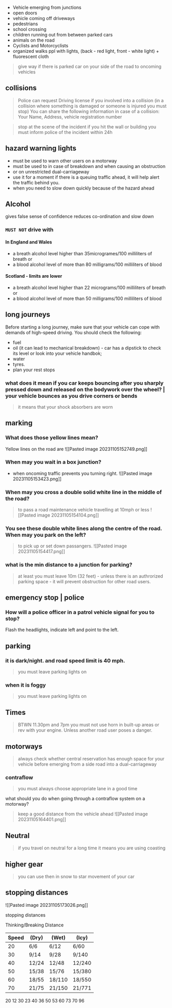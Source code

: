 - Vehicle emerging from junctions
- open doors
- vehicle coming off driveways
- pedestrians
- school crossing
- children running out from between parked cars
- animals on the road
- Cyclists and Motorcyclists
- organized walks ppl with lights, (back - red light, front - white light) + fluorescent cloth

> give way if there is parked car on your side of the road to oncoming vehicles

## collisions

> Police can request Driving license if  you involved into a collision (in a collision where something is damaged or someone is injured you must stop)
> You can share the following information in case of a collision: Your Name, Address, vehicle registration number

> stop at the scene of the incident
> if you hit the wall or building you must inform police of the incident within 24h


## hazard warning lights

- must be used to warn other users on a motorway
- must be used to in case of breakdown and when causing an obstruction
- or on unrestricted dual-carriageway
- use it for a moment if there is a queuing traffic ahead, it will help alert the traffic behind you.
- when you need to slow down quickly because of the hazard ahead
## Alcohol
gives false sense of confidence
reduces co-ordination and slow down
### `MUST NOT` drive with
#### In England and Wales
- a breath alcohol level higher than 35microgrames/100 milliliters of breath or 
- a blood alcohol level of more than 80 milligrams/100 milliliters of blood

#### Scotland - limits are lower

- a breath alcohol level higher than 22 micrograms/100 milliliters of breath or 
- a blood alcohol level of more than 50 milligrams/100 milliliters of blood

## long journeys

Before starting a long journey, make sure that your vehicle can cope with demands of high-speed driving. You should check the following:
- fuel
- oil (it can lead to mechanical breakdown) - car has a dipstick to check its level or look into your vehicle handbok;
- water
- tyres.
- plan your rest stops

### what does it mean if you car keeps bouncing after you sharply pressed down and released on the bodywork over the wheel? | your vehicle bounces as you drive corners or bends

> it means that your shock absorbers are worn

## marking

### What does those yellow lines mean?
Yellow lines on the road are 
![[Pasted image 20231105152749.png]]

### When may you wait in a box junction?
- when oncoming traffic prevents you turning right.
![[Pasted image 20231105153423.png]]


### When may you cross a double solid white line in the middle of the road?
> to pass a road maintenance vehicle travelling at 10mph or less
![[Pasted image 20231105154104.png]]

### You see these double white lines along the centre of the road. When may you park on the left?
 > to pick up or set down passangers.
![[Pasted image 20231105154417.png]]

### what is the min distance to a junction for parking?
> at least you must leave 10m (32 feet) - unless there is an authrorized parking space - it will prevent obstruction for other road users. 
## emergency stop | police

### How will a police officer in a patrol vehicle signal for you to stop?

Flash the headlights, indicate left and point to the left.

## parking

### it is dark/night. and road speed limit is 40 mph.
> you must leave parking lights on

### when it is foggy
> you must leave parking lights on


## Times
> BTWN 11.30pm and 7pm you must not use horn in built-up areas or rev with your engine. Unless another road user poses a danger.


## motorways

> always check whether central reservation has enough space for your vehicle before emerging from a side road into a dual-carriageway


### contraflow 

> you must always choose appropriate lane in a good time

what should you do when going through a contraflow system on a motorway?
> keep a good distance from the vehicle ahead
![[Pasted image 20231105164401.png]]

## Neutral

> if you travel on neutral for a long time it means you are using coasting

## higher gear

> you can use then in snow to star movement of your car


## stopping distances

![[Pasted image 20231105173026.png]]

stopping distances 

Thinking/Breaking Distance 

| Speed | (Dry) | (Wet) |(Icy) |
|-------|---------------------------------|---------------------------------|--------------------------------|
| 20    | 6/6                             | 6/12                            | 6/60                           |
| 30    | 9/14                            | 9/28                            | 9/140                          |
| 40    | 12/24                           | 12/48                           | 12/240                         |
| 50    | 15/38                           | 15/76                           | 15/380                         |
| 60    | 18/55                           | 18/110                         | 18/550                         |
| 70    | 21/75                           | 21/150                         | 21/771                         |

20 12
30 23
40 36
50 53
60 73
70 96
